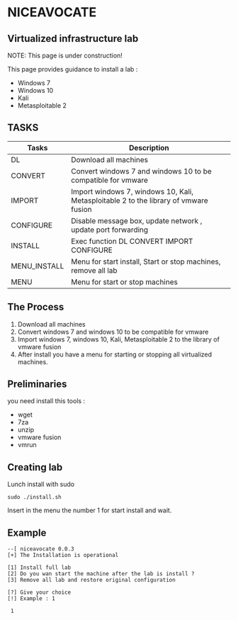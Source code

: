 # NICEAVOCATE
## Virtualized infrastructure lab
NOTE: This page is under construction!

This page provides guidance to install a lab :
- Windows 7
- Windows 10
- Kali
- Metasploitable 2

## TASKS

| Tasks | Description |
| ------ | ----------- |
| DL   | Download all machines |
| CONVERT | Convert windows 7 and windows 10 to be compatible for vmware |
| IMPORT | Import windows 7, windows 10, Kali, Metasploitable 2 to the library of vmware fusion |
| CONFIGURE | Disable message box, update network , update port forwarding |
| INSTALL | Exec function DL CONVERT IMPORT CONFIGURE |
| MENU_INSTALL | Menu for start install, Start or stop machines, remove all lab  |
| MENU    | Menu for start or stop machines |

## The Process

1. Download all machines
2. Convert windows 7 and windows 10 to be compatible for vmware
3. Import windows 7, windows 10, Kali, Metasploitable 2 to the library of vmware fusion
4. After install you have a menu for starting or stopping all virtualized machines.

## Preliminaries
you need install this tools :
- wget
- 7za
- unzip
- vmware fusion
- vmrun

## Creating lab
Lunch install with sudo
```
sudo ./install.sh
```
Insert in the menu the number 1 for start install and wait.

## Example
```
--[ niceavocate 0.0.3
[+] The Installation is operational

[1] Install full lab
[2] Do you wan start the machine after the lab is install ?
[3] Remove all lab and restore original configuration

[?] Give your choice
[!] Example : 1
```
```
 1
 ```
